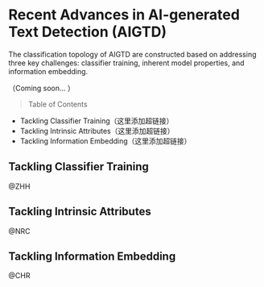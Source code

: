 # Recent Advances in AI-generated Text Detection (AIGTD)
The classification topology of AIGTD are constructed based on addressing three key challenges: classifier training, inherent model properties, and information embedding.

（Coming soon... ）
> Table of Contents
- Tackling Classifier Training（这里添加超链接）
- Tackling Intrinsic Attributes（这里添加超链接）
- Tackling Information Embedding（这里添加超链接）

## Tackling Classifier Training
@ZHH



## Tackling Intrinsic Attributes
@NRC


## Tackling Information Embedding 
@CHR
